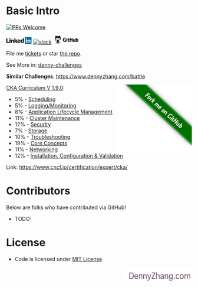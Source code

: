 # Basic Intro
[![PRs Welcome](https://img.shields.io/badge/PRs-welcome-brightgreen.svg)](http://makeapullrequest.com)

[![LinkedIn](https://raw.githubusercontent.com/USDevOps/mywechat-slack-group/master/images/linkedin_icon.png)](https://www.linkedin.com/in/dennyzhang001) <a href="https://www.dennyzhang.com/slack" target="_blank" rel="nofollow"><img src="http://slack.dennyzhang.com/badge.svg" alt="slack"/></a> [![Github](https://raw.githubusercontent.com/USDevOps/mywechat-slack-group/master/images/github.png)](https://github.com/DennyZhang)

File me [tickets](https://github.com/DennyZhang/prepare_k8s_cka/issues) or star [the repo](https://github.com/DennyZhang/prepare_k8s_cka).

See More in: [denny-challenges](https://github.com/topics/denny-challenges)

**Similar Challenges**: https://www.dennyzhang.com/battle

<a href="https://github.com/DennyZhang?tab=followers"><img align="right" width="200" height="183" src="https://raw.githubusercontent.com/USDevOps/mywechat-slack-group/master/images/fork_github.png" /></a>

[CKA Curriculum V 1.9.0](pdf/certified_kubernetes_administrator_exam_v1.9.0.pdf):
- 5% - [Scheduling](Scheduling)
- 5% - [Logging/Monitoring](Logging_Monitoring)
- 8% - [Application Lifecycle Management](Application_Lifecycle_Management)
- 11% - [Cluster Maintenance](Cluster_Maintenance)
- 12% - [Security](Security)
- 7% - [Storage](Storage)
- 10% - [Troubleshooting](Troubleshooting)
- 19% - [Core Concepts](Core_Concepts)
- 11% - [Networking](Networking)
- 12% - [Installation, Configuration & Validation](Installation_Configuration_Validation)

Link: https://www.cncf.io/certification/expert/cka/

# Contributors
Below are folks who have contributed via GitHub!
- TODO:

# License
- Code is licensed under [MIT License](https://www.dennyzhang.com/wp-content/mit_license.txt).

<a href="https://www.dennyzhang.com"><img align="right" width="185" height="37" src="https://raw.githubusercontent.com/USDevOps/mywechat-slack-group/master/images/dns_small.png"></a>
